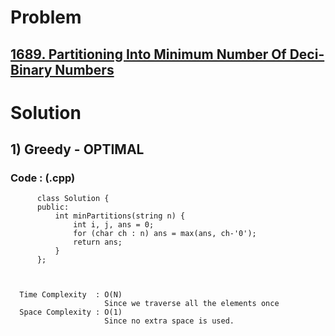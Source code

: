 # Problem

## [1689. Partitioning Into Minimum Number Of Deci-Binary Numbers](https://leetcode.com/problems/partitioning-into-minimum-number-of-deci-binary-numbers/)


# Solution 

## 1) Greedy - OPTIMAL

       
      
      
   ### Code : (.cpp)
    
          class Solution {
          public:
              int minPartitions(string n) {
                  int i, j, ans = 0;
                  for (char ch : n) ans = max(ans, ch-'0');
                  return ans;
              }
          };


 
      Time Complexity  : O(N) 
                         Since we traverse all the elements once
      Space Complexity : O(1)
                         Since no extra space is used.
